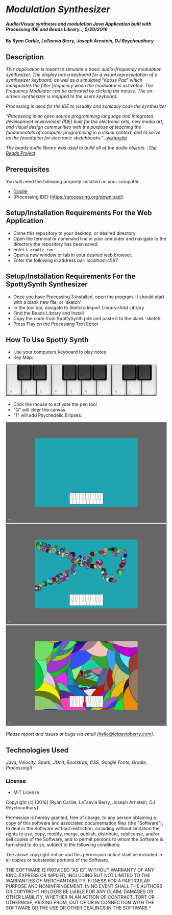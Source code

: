 # _Modulation Synthesizer_

#### _Audio/Visual synthesis and modulation Java Application built with Processing IDE and Beads Library.., 5/20/2016_

#### By _**Ryan Carlile, LaTaevia Berry, Joseph Arnstein, DJ Roychoudhury**_

## Description

_This application is meant to simulate a basic audio-frequency modulation synthesizer. The display has a keyboard for a visual representation of a synthesizer keyboard, as well as a simulated "Kaoss Pad" which manipulates the filter frequency when the modulator is activated. The Frequency Modulator can be activated by clicking the mouse. The on-screen synthesizer is mapped to the users keyboard._ 

_Processing is used for the IDE to visually and sonically code the synthesizer_

_"Processing is an open source programming language and integrated development environment (IDE) built for the electronic arts, new media art, and visual design communities with the purpose of teaching the fundamentals of computer programming in a visual context, and to serve as the foundation for electronic sketchbooks." [-wikipedia](https://en.wikipedia.org/wiki/Processing_(programming_language))_

_The beads audio library was used to build all of the audio objects. [-The Beads Project](http://www.beadsproject.net/)_

## Prerequisites

You will need the following properly installed on your computer.

* [Gradle](https://gradle.org/gradle-download/)
* [Processing IDE] (https://processing.org/download/)

## Setup/Installation Requirements For the Web Application

* Clone this repository to your desktop, or desired directory.
* Open the terminal or command line in your computer and navigate to the directory the repository has been saved.
* enter `$ gradle run`.
* Open a new window or tab in your desired web browser.
* Enter the following in address bar: localhost:4567

## Setup/Installation Requirements For the SpottySynth Synthesizer

* Once you have Processing 3 installed, open the program. It should start with a blank new file, or 'sketch'
* In the tool bar, navigate to Sketch>Import Library>Add Library 
* Find the Beads Library and Install
* Copy the code from SpottySynth.pde and paste it to the blank 'sketch'.
* Press Play on the Processing Text Editor

## How To Use Spotty Synth
* Use your computers Keyboard to play notes
* Key Map:

![Key Map](keyMap.jpg)
* Click the mouse to activate the pen tool
* "Q" will clear the canvas
* "1" will add Psychedelic Ellipses:

![Set Up](spottySetUp.png)
![Pen](pen.png)
![Ellipses](spottypsych.png)

_Please report and issues or bugs via email (hello@lataeviaberry.com)._

## Technologies Used

_Java, Velocity, Spark, JUnit, Bootstrap, CSS, Google Fonts, Gradle, Processing3_

### License

* MIT License

Copyright (c) [2016] [Ryan Carlile, LaTaevia Berry, Joseph Arnstein, DJ Roychoudhury]

Permission is hereby granted, free of charge, to any person obtaining a copy of this software and associated documentation files (the "Software"), to deal in the Software without restriction, including without limitation the rights to use, copy, modify, merge, publish, distribute, sublicense, and/or sell copies of the Software, and to permit persons to whom the Software is furnished to do so, subject to the following conditions:

The above copyright notice and this permission notice shall be included in all copies or substantial portions of the Software.

THE SOFTWARE IS PROVIDED "AS IS", WITHOUT WARRANTY OF ANY KIND, EXPRESS OR IMPLIED, INCLUDING BUT NOT LIMITED TO THE WARRANTIES OF MERCHANTABILITY, FITNESS FOR A PARTICULAR PURPOSE AND NONINFRINGEMENT. IN NO EVENT SHALL THE AUTHORS OR COPYRIGHT HOLDERS BE LIABLE FOR ANY CLAIM, DAMAGES OR OTHER LIABILITY, WHETHER IN AN ACTION OF CONTRACT, TORT OR OTHERWISE, ARISING FROM, OUT OF OR IN CONNECTION WITH THE SOFTWARE OR THE USE OR OTHER DEALINGS IN THE SOFTWARE.*
